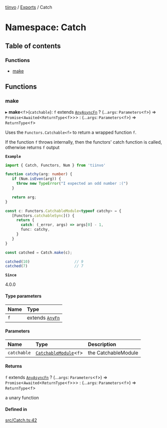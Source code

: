 [tiinvo](../README.md) / [Exports](../modules.md) / Catch

# Namespace: Catch

## Table of contents

### Functions

- [make](Catch.md#make)

## Functions

### make

▸ **make**<`f`\>(`catchable`): `f` extends [`AnyAsyncFn`](Fn.md#anyasyncfn) ? (...`args`: `Parameters`<`f`\>) => `Promise`<`Awaited`<`ReturnType`<`f`\>\>\> : (...`args`: `Parameters`<`f`\>) => `ReturnType`<`f`\>

Uses the `Functors.Catchable<f>` to return a wrapped function `f`.

If the function `f` throws internally, then the functors' catch function is called, otherwise returns `f` output

**`Example`**

```ts
import { Catch, Functors, Num } from 'tiinvo'

function catchy(arg: number) {
   if (Num.isEven(arg)) {
     throw new TypeError("I expected an odd number :(")
   }

   return arg;
}

const c: Functors.CatchableModule<typeof catchy> = {
   [Functors.catchableSync]() {
     return {
       catch: (_error, args) => args[0] - 1,
       func: catchy,
     }
   }
}

const catched = Catch.make(c);

catched(10)                    // 9
catched(7)                     // 7
```

**`Since`**

4.0.0

#### Type parameters

| Name | Type |
| :------ | :------ |
| `f` | extends [`AnyFn`](Fn.md#anyfn) |

#### Parameters

| Name | Type | Description |
| :------ | :------ | :------ |
| `catchable` | [`CatchableModule`](Functors.md#catchablemodule)<`f`\> | the CatchableModule<f> |

#### Returns

`f` extends [`AnyAsyncFn`](Fn.md#anyasyncfn) ? (...`args`: `Parameters`<`f`\>) => `Promise`<`Awaited`<`ReturnType`<`f`\>\>\> : (...`args`: `Parameters`<`f`\>) => `ReturnType`<`f`\>

a unary function

#### Defined in

[src/Catch.ts:42](https://github.com/OctoD/tiinvo/blob/000a124/src/Catch.ts#L42)

